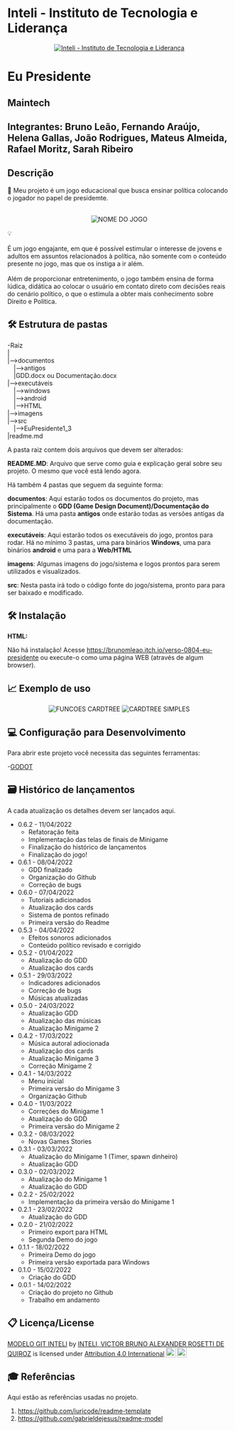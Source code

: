 # Inteli - Instituto de Tecnologia e Liderança 

<p align="center">
<a href= "https://www.inteli.edu.br/"><img src="https://www.inteli.edu.br/wp-content/uploads/2021/08/20172028/marca_1-2.png" alt="Inteli - Instituto de Tecnologia e Liderança" border="0"></a>
</p>

# Eu Presidente

## Maintech

## Integrantes: <a>Bruno Leão</a>, <a>Fernando Araújo</a>, <a>Helena Gallas</a>, <a>João Rodrigues</a>, <a>Mateus Almeida</a>, <a>Rafael Moritz</a>, <a>Sarah Ribeiro</a>

## Descrição

📜 Meu projeto é um jogo educacional que busca ensinar política colocando o jogador no papel de presidemte.
<br><br>
<p align="center">
<img src="https://i.gyazo.com/4acf9ab07e41325ca7d5b97cc3d5a365.png" alt="NOME DO JOGO" border="0">
</p>


💡
<br><br>
É um jogo engajante, em que é possível estimular o interesse de jovens e adultos em assuntos relacionados à política, não somente com o conteúdo presente no jogo, mas que os instiga a ir além.
<br><br>
Além de proporcionar entretenimento, o jogo também ensina de forma lúdica, didática ao colocar o usuário em contato direto com decisões reais do cenário político, o que o estimula a obter mais conhecimento sobre Direito e Política.

## 🛠 Estrutura de pastas

-Raiz<br>
|<br>
|-->documentos<br>
  &emsp;|-->antigos<br>
  &emsp;|GDD.docx ou Documentação.docx<br>
|-->executáveis<br>
  &emsp;|-->windows<br>
  &emsp;|-->android<br>
  &emsp;|-->HTML<br>
|-->imagens<br>
|-->src<br>
  &emsp;|-->EuPresidente1_3<br>
|readme.md<br>

A pasta raiz contem dois arquivos que devem ser alterados:

<b>README.MD</b>: Arquivo que serve como guia e explicação geral sobre seu projeto. O mesmo que você está lendo agora.

Há também 4 pastas que seguem da seguinte forma:

<b>documentos</b>: Aqui estarão todos os documentos do projeto, mas principalmente o <b>GDD (Game Design Document)/Documentação do Sistema</b>. Há uma pasta <b>antigos</b> onde estarão todas as versões antigas da documentação.

<b>executáveis</b>: Aqui estarão todos os executáveis do jogo, prontos para rodar. Há no mínimo 3 pastas, uma para binários <b>Windows</b>, uma para binários <b>android</b> e uma para a <b>Web/HTML</b>

<b>imagens</b>: Algumas imagens do jogo/sistema e logos prontos para serem utilizados e visualizados.

<b>src</b>: Nesta pasta irá todo o código fonte do jogo/sistema, pronto para para ser baixado e modificado.

## 🛠 Instalação


<b>HTML:</b>

Não há instalação!
Acesse https://brunomleao.itch.io/verso-0804-eu-presidente ou execute-o como uma página WEB (através de algum browser).

## 📈 Exemplo de uso

<p align="center">
<img src="https://i.gyazo.com/0deace7327618baaa38299fa60422161.png" alt="FUNCOES CARDTREE" border="0">
<img src="https://i.gyazo.com/d5b8b2c586800a834cebc03e52076856.png" alt="CARDTREE SIMPLES" border="0">


## 💻 Configuração para Desenvolvimento

Para abrir este projeto você necessita das seguintes ferramentas:

-<a href="https://godotengine.org/download">GODOT</a>

## 🗃 Histórico de lançamentos

A cada atualização os detalhes devem ser lançados aqui.

* 0.6.2 - 11/04/2022
    * Refatoração feita
    * Implementação das telas de finais de Minigame
    * Finalização do histórico de lançamentos
    * Finalização do jogo!
* 0.6.1 - 08/04/2022
    * GDD finalizado
    * Organização do Github
    * Correção de bugs
* 0.6.0 - 07/04/2022
    * Tutoriais adicionados
    * Atualização dos cards
    * Sistema de pontos refinado
    * Primeira versão do Readme
* 0.5.3 - 04/04/2022
    * Efeitos sonoros adicionados
    * Conteúdo político revisado e corrigido
* 0.5.2 - 01/04/2022
    * Atualização do GDD
    * Atualização dos cards
* 0.5.1 - 29/03/2022
    * Indicadores adicionados
    * Correção de bugs
    * Músicas atualizadas
* 0.5.0 - 24/03/2022
    * Atualização GDD
    * Atualização das músicas
    * Atualização Minigame 2
* 0.4.2 - 17/03/2022
    * Música autoral adiocionada
    * Atualização dos cards
    * Atualização Minigame 3
    * Correção Minigame 2
* 0.4.1 - 14/03/2022
    * Menu inicial
    * Primeira versão do Minigame 3
    * Organização Github
* 0.4.0 - 11/03/2022
    * Correções do Minigame 1
    * Atualização do GDD
    * Primeira versão do Minigame 2
* 0.3.2 - 08/03/2022
    * Novas Games Stories
* 0.3.1 - 03/03/2022
    * Atualização do Minigame 1 (Timer, spawn dinheiro)
    * Atualização GDD
* 0.3.0 - 02/03/2022
    * Atualização do Minigame 1
    * Atualização do GDD
* 0.2.2 - 25/02/2022
    * Implementação da primeira versão do Minigame 1
* 0.2.1 - 23/02/2022
    * Atualização do GDD
* 0.2.0 - 21/02/2022
    * Primeiro export para HTML
    * Segunda Demo do jogo
* 0.1.1 - 18/02/2022
    * Primeira Demo do jogo
    * Primeira versão exportada para Windows
* 0.1.0 - 15/02/2022
    * Criação do GDD
* 0.0.1 - 14/02/2022
    * Criação do projeto no Github
    * Trabalho em andamento

## 📋 Licença/License

<p xmlns:cc="http://creativecommons.org/ns#" xmlns:dct="http://purl.org/dc/terms/"><a property="dct:title" rel="cc:attributionURL" href="https://github.com/Spidus/Teste_Final_1">MODELO GIT INTELI</a> by <a rel="cc:attributionURL dct:creator" property="cc:attributionName" href="https://www.yggbrasil.com.br/vr">INTELI, VICTOR BRUNO ALEXANDER ROSETTI DE QUIROZ</a> is licensed under <a href="http://creativecommons.org/licenses/by/4.0/?ref=chooser-v1" target="_blank" rel="license noopener noreferrer" style="display:inline-block;">Attribution 4.0 International<img style="height:22px!important;margin-left:3px;vertical-align:text-bottom;" src="https://mirrors.creativecommons.org/presskit/icons/cc.svg?ref=chooser-v1"><img style="height:22px!important;margin-left:3px;vertical-align:text-bottom;" src="https://mirrors.creativecommons.org/presskit/icons/by.svg?ref=chooser-v1"></a></p>

## 🎓 Referências

Aqui estão as referências usadas no projeto.

1. <https://github.com/iuricode/readme-template>
2. <https://github.com/gabrieldejesus/readme-model>

